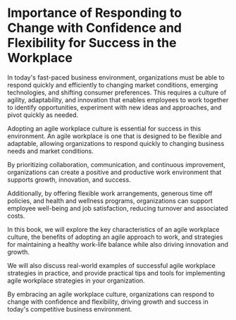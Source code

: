 Importance of Responding to Change with Confidence and Flexibility for Success in the Workplace
=============================================================================================================

In today's fast-paced business environment, organizations must be able to respond quickly and efficiently to changing market conditions, emerging technologies, and shifting consumer preferences. This requires a culture of agility, adaptability, and innovation that enables employees to work together to identify opportunities, experiment with new ideas and approaches, and pivot quickly as needed.

Adopting an agile workplace culture is essential for success in this environment. An agile workplace is one that is designed to be flexible and adaptable, allowing organizations to respond quickly to changing business needs and market conditions.

By prioritizing collaboration, communication, and continuous improvement, organizations can create a positive and productive work environment that supports growth, innovation, and success.

Additionally, by offering flexible work arrangements, generous time off policies, and health and wellness programs, organizations can support employee well-being and job satisfaction, reducing turnover and associated costs.

In this book, we will explore the key characteristics of an agile workplace culture, the benefits of adopting an agile approach to work, and strategies for maintaining a healthy work-life balance while also driving innovation and growth.

We will also discuss real-world examples of successful agile workplace strategies in practice, and provide practical tips and tools for implementing agile workplace strategies in your organization.

By embracing an agile workplace culture, organizations can respond to change with confidence and flexibility, driving growth and success in today's competitive business environment.
